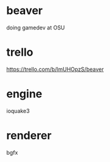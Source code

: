# beaver
doing gamedev at OSU

# trello
https://trello.com/b/lmUHOpzS/beaver

# engine
ioquake3

# renderer
bgfx
